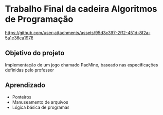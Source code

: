 # Trabalho Final da cadeira Algoritmos de Programação

https://github.com/user-attachments/assets/95d3c397-2ff2-451d-8f2a-5a1e36ea1978

## Objetivo do projeto
Implementação de um jogo chamado PacMine, baseado nas especificações definidas pelo professor

## Aprendizado
- Ponteiros
- Manuseamento de arquivos
- Lógica básica de programas
  

